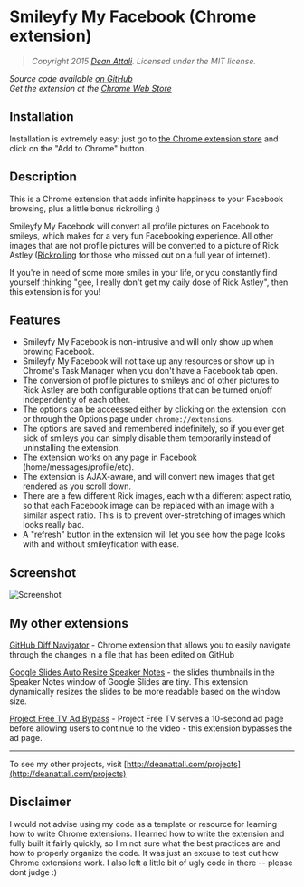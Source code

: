 # Smileyfy My Facebook (Chrome extension)

> *Copyright 2015 [Dean Attali](http://deanattali.com). Licensed under the MIT license.*

_Source code available [on GitHub](https://github.com/daattali/smileyfy-my-facebook-extension)_     
_Get the extension at the [Chrome Web Store](https://chrome.google.com/webstore/detail/smileyfy-my-facebook/ideagdnlnmgjdhhbelgadnakbhphljol)_  

## Installation

Installation is extremely easy: just go to [the Chrome extension store](https://chrome.google.com/webstore/detail/smileyfy-my-facebook/ideagdnlnmgjdhhbelgadnakbhphljol) and click on the "Add to Chrome" button.


## Description

This is a Chrome extension that adds infinite happiness to your Facebook browsing, plus a little bonus rickrolling :)  

Smileyfy My Facebook will convert all profile pictures on Facebook to smileys, which makes for a very fun Facebooking experience.  All other images that are not profile pictures will be converted to a picture of Rick Astley ([Rickrolling](http://en.wikipedia.org/wiki/Rickrolling) for those who missed out on a full year of internet).

If you're in need of some more smiles in your life, or you constantly find yourself thinking "gee, I really don't get my daily dose of Rick Astley", then this extension is for you!


## Features

- Smileyfy My Facebook is non-intrusive and will only show up when browing Facebook.
- Smileyfy My Facebook will not take up any resources or show up in Chrome's Task Manager when you don't have a Facebook tab open.
- The conversion of profile pictures to smileys and of other pictures to Rick Astley are both configurable options that can be turned on/off independently of each other.  
- The options can be acceessed either by clicking on the extension icon or through the Options page under `chrome://extensions`.  
- The options are saved and remembered indefinitely, so if you ever get sick of smileys you can simply disable them temporarily instead of uninstalling the extension.  
- The extension works on any page in Facebook (home/messages/profile/etc).  
- The extension is AJAX-aware, and will convert new images that get rendered as you scroll down.
- There are a few different Rick images, each with a different aspect ratio, so that each Facebook image can be replaced with an image with a similar aspect ratio.  This is to prevent over-stretching of images which looks really bad.
- A "refresh" button in the extension will let you see how the page looks with and without smileyfication with ease.


## Screenshot

![Screenshot](./img/doc/screenshot-home.png)

## My other extensions

[GitHub Diff Navigator](https://github.com/daattali/github-diff-navigator-extension) - Chrome extension that allows you to easily navigate through the changes in a file that has been edited on GitHub

[Google Slides Auto Resize Speaker Notes](https://github.com/daattali/gslides-betternotes-extension) - the slides thumbnails in the Speaker Notes window of Google Slides are tiny. This extension dynamically resizes the slides to be more readable based on the window size.

[Project Free TV Ad Bypass](https://github.com/daattali/pftv-ad-bypass-extension) - Project Free TV serves a 10-second ad page before allowing users to continue to the video - this extension bypasses the ad page.

---

To see my other projects, visit [http://deanattali.com/projects](http://deanattali.com/projects)


## Disclaimer

I would not advise using my code as a template or resource for learning how to write Chrome extensions. I learned how to write the extension and fully built it fairly quickly, so I'm not sure what the best practices are and how to properly organize the code. It was just an excuse to test out how Chrome extensions work. I also left a little bit of ugly code in there -- please dont judge :)

